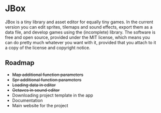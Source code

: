 # JBox

JBox is a tiny library and asset editor for equally tiny games. In the current version you can edit sprites, tilemaps and sound effects, export them as a data file, and develop games using the (incomplete) library. The software is free and open source, provided under the MIT license, which means you can do pretty much whatever you want with it, provided that you attach to it a copy of the license and copyright notice.

## Roadmap

- <s>Map additional function parameters</s>
- <s>Spr additional function parameters</s>
- <s>Loading data in editor</s>
- <s>Octaves in sound editor</s>
- Downloading project template in the app
- Documentation
- Main website for the project
